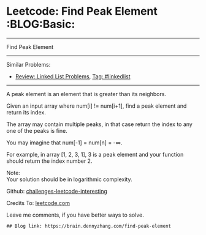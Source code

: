 # Leetcode: Find Peak Element     :BLOG:Basic:


---

Find Peak Element  

---

Similar Problems:  
-   [Review: Linked List Problems](https://brain.dennyzhang.com/review-linkedlist), [Tag: #linkedlist](https://brain.dennyzhang.com/tag/linkedlist)

---

A peak element is an element that is greater than its neighbors.  

Given an input array where num[i] != num[i+1], find a peak element and return its index.  

The array may contain multiple peaks, in that case return the index to any one of the peaks is fine.  

You may imagine that num[-1] = num[n] = -∞.  

For example, in array [1, 2, 3, 1], 3 is a peak element and your function should return the index number 2.  

Note:  
Your solution should be in logarithmic complexity.  

Github: [challenges-leetcode-interesting](https://github.com/DennyZhang/challenges-leetcode-interesting/tree/master/find-peak-element)  

Credits To: [leetcode.com](https://leetcode.com/problems/find-peak-element/description/)  

Leave me comments, if you have better ways to solve.  

    ## Blog link: https://brain.dennyzhang.com/find-peak-element